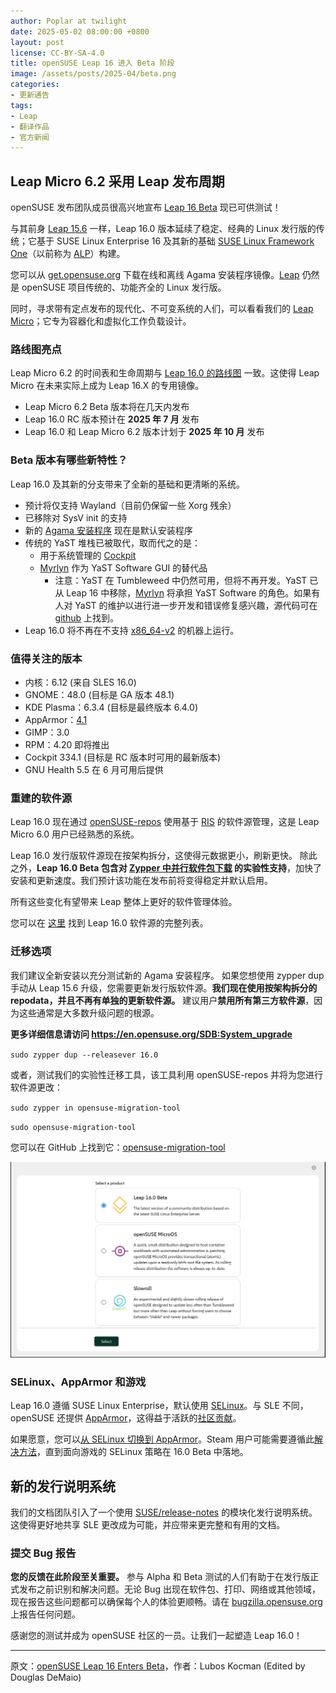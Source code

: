 ```yaml
---
author: Poplar at twilight
date: 2025-05-02 08:00:00 +0800
layout: post
license: CC-BY-SA-4.0
title: openSUSE Leap 16 进入 Beta 阶段
image: /assets/posts/2025-04/beta.png
categories:
- 更新通告
tags:
- Leap
- 翻译作品
- 官方新闻
---
```


## Leap Micro 6.2 采用 Leap 发布周期

openSUSE 发布团队成员很高兴地宣布 [Leap 16 Beta](https://get.opensuse.org/testing/) 现已可供测试！

与其前身 [Leap 15.6](https://get.opensuse.org/leap/) 一样，Leap 16.0 版本延续了稳定、经典的 Linux 发行版的传统；它基于 SUSE Linux Enterprise 16 及其新的基础 [SUSE Linux Framework One](https://www.suse.com/c/suse-linux-enterprise-server-25-years-of-enterprise-linux/)（以前称为 [ALP](https://news.opensuse.org/tag/alp/)）构建。

您可以从 [get.opensuse.org](https://get.opensuse.org/leap/16.0) 下载在线和离线 Agama 安装程序镜像。[Leap](https://en.opensuse.org/Portal:Leap) 仍然是 openSUSE 项目传统的、功能齐全的 Linux 发行版。

同时，寻求带有定点发布的现代化、不可变系统的人们，可以看看我们的 [Leap Micro](https://get.opensuse.org/leapmicro)；它专为容器化和虚拟化工作负载设计。

### 路线图亮点

Leap Micro 6.2 的时间表和生命周期与 [Leap 16.0 的路线图](https://en.opensuse.org/openSUSE:Roadmap#DRAFT_Schedule_for_Leap_16.0) 一致。这使得 Leap Micro 在未来实际上成为 Leap 16.X 的专用镜像。

- Leap Micro 6.2 Beta 版本将在几天内发布
- Leap 16.0 RC 版本预计在 **2025 年 7 月** 发布
- Leap 16.0 和 Leap Micro 6.2 版本计划于 **2025 年 10 月** 发布

### Beta 版本有哪些新特性？

Leap 16.0 及其新的分支带来了全新的基础和更清晰的系统。

- 预计将仅支持 Wayland（目前仍保留一些 Xorg 残余）
- 已移除对 SysV init 的支持
- 新的 [Agama 安装程序](https://agama-project.github.io/blog) 现在是默认安装程序
- 传统的 YaST 堆栈已被取代，取而代之的是：
  - 用于系统管理的 [Cockpit](https://code.opensuse.org/leap/features/issue/190)
  - [Myrlyn](https://github.com/shundhammer/myrlyn) 作为 YaST Software GUI 的替代品
    - 注意：YaST 在 Tumbleweed 中仍然可用，但将不再开发。YaST 已从 Leap 16 中移除，[Myrlyn](https://news.opensuse.org/2025/02/10/myrlyn-now-handles-community-repos/) 将承担 YaST Software 的角色。如果有人对 YaST 的维护以进行进一步开发和错误修复感兴趣，源代码可在 [github](https://github.com/yast) 上找到。
- Leap 16.0 将不再在不支持 [x86_64-v2](https://en.opensuse.org/SDB:System_upgrade#Major_changes) 的机器上运行。

### 值得关注的版本

- 内核：6.12 (来自 SLES 16.0)
- GNOME：48.0 (目标是 GA 版本 48.1)
- KDE Plasma：6.3.4 (目标是最终版本 6.4.0)
- AppArmor：[4.1](https://code.opensuse.org/leap/features/issue/182)
- GIMP：3.0
- RPM：4.20 即将推出
- Cockpit 334.1 (目标是 RC 版本时可用的最新版本)
- GNU Health 5.5 在 6 月可用后提供

### 重建的软件源

Leap 16.0 现在通过 [openSUSE-repos](https://github.com/openSUSE/openSUSE-repos) 使用基于 [RIS](https://en.opensuse.org/openSUSE:Standards_Repository_Index_Service) 的软件源管理，这是 Leap Micro 6.0 用户已经熟悉的系统。

Leap 16.0 发行版软件源现在按架构拆分，这使得元数据更小，刷新更快。 除此之外，**Leap 16.0 Beta 包含对 [Zypper 中并行软件包下载](https://news.opensuse.org/2025/03/27/zypper-adds-experimental-parallel-downloads/) 的实验性支持**，加快了安装和更新速度。我们预计该功能在发布前将变得稳定并默认启用。

所有这些变化有望带来 Leap 整体上更好的软件管理体验。

您可以在 [这里](https://github.com/openSUSE/openSUSE-repos/blob/main/opensuse-leap16-repoindex.xml) 找到 Leap 16.0 软件源的完整列表。

### 迁移选项

我们建议全新安装以充分测试新的 Agama 安装程序。 如果您想使用 zypper dup 手动从 Leap 15.6 升级，您需要更新发行版软件源。**我们现在使用按架构拆分的 repodata，并且不再有单独的更新软件源。** 建议用户**禁用所有第三方软件源**，因为这些通常是大多数升级问题的根源。

**更多详细信息请访问 <https://en.opensuse.org/SDB:System_upgrade>**

`sudo zypper dup --releasever 16.0`

或者，测试我们的实验性迁移工具，该工具利用 openSUSE-repos 并将为您进行软件源更改：

`sudo zypper in opensuse-migration-tool`

`sudo opensuse-migration-tool`

您可以在 GitHub 上找到它：[opensuse-migration-tool](https://github.com/openSUSE/opensuse-migration-tool)

![](/assets/posts/2025-04/agama.png)

### SELinux、AppArmor 和游戏

Leap 16.0 遵循 SUSE Linux Enterprise，默认使用 [SELinux](https://github.com/SELinuxProject/selinux)。与 SLE 不同，openSUSE 还提供 [AppArmor](https://apparmor.net/)，这得益于活跃的[社区贡献](https://contribute.opensuse.org)。

如果愿意，您可以[从 SELinux 切换到 AppArmor](https://en.opensuse.org/SDB:AppArmor#Switching_from_SELinux_to_AppArmor_for_Leap_16.0_and_Tumbleweed)。Steam 用户可能需要遵循此[解决方法](https://en.opensuse.org/Portal:SELinux/Common_issues#Steam_Proton,_Bottles,_WINE,_Lutris,_not_working)，直到面向游戏的 SELinux 策略在 16.0 Beta 中落地。

## 新的发行说明系统

我们的文档团队引入了一个使用 [SUSE/release-notes](https://github.com/SUSE/release-notes) 的模块化发行说明系统。 这使得更好地共享 SLE 更改成为可能，并应带来更完整和有用的文档。

### 提交 Bug 报告

**您的反馈在此阶段至关重要。** 参与 Alpha 和 Beta 测试的人们有助于在发行版正式发布之前识别和解决问题。无论 Bug 出现在软件包、打印、网络或其他领域，现在报告这些问题都可以确保每个人的体验更顺畅。请在 [bugzilla.opensuse.org](https://en.opensuse.org/openSUSE:Submitting_bug_reports) 上报告任何问题。

感谢您的测试并成为 openSUSE 社区的一员。让我们一起塑造 Leap 16.0！

----

原文：[openSUSE Leap 16 Enters Beta](https://news.opensuse.org/2025/04/30/leap-16-enters-beta/)，作者：Lubos Kocman (Edited by Douglas DeMaio)
